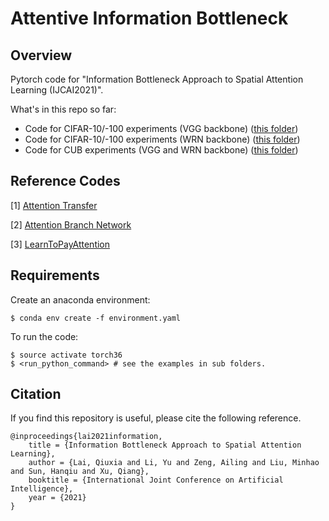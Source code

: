 # Attentive Information Bottleneck

## Overview
Pytorch code for "Information Bottleneck Approach to Spatial Attention Learning (IJCAI2021)".

What's in this repo so far:
 * Code for CIFAR-10/-100 experiments (VGG backbone) ([this folder](VGG-backbone-32))
 * Code for CIFAR-10/-100 experiments (WRN backbone) ([this folder](WRN-backbone-32))
 * Code for CUB experiments (VGG and WRN backbone) ([this folder](CUB-experiments))



## Reference Codes
[1] [Attention Transfer](https://github.com/szagoruyko/attention-transfer)

[2] [Attention Branch Network](https://github.com/machine-perception-robotics-group/attention_branch_network)

[3] [LearnToPayAttention](https://github.com/SaoYan/LearnToPayAttention)


## Requirements

Create an anaconda environment:

```commandline
$ conda env create -f environment.yaml
```

To run the code:

```commandline
$ source activate torch36
$ <run_python_command> # see the examples in sub folders.
```


## Citation

If you find this repository is useful, please cite the following reference.
```
@inproceedings{lai2021information,
    title = {Information Bottleneck Approach to Spatial Attention Learning},
    author = {Lai, Qiuxia and Li, Yu and Zeng, Ailing and Liu, Minhao and Sun, Hanqiu and Xu, Qiang},
    booktitle = {International Joint Conference on Artificial Intelligence},
    year = {2021}
}
```
